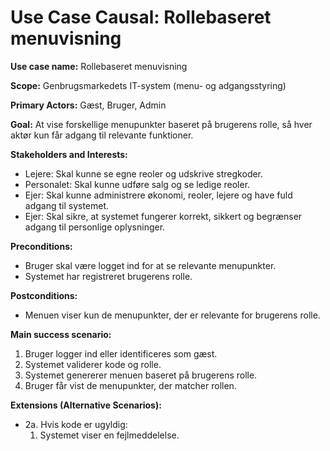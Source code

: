 ﻿# Use Case Causal: Rollebaseret menuvisning

**Use case name:** 
Rollebaseret menuvisning

**Scope:** 
Genbrugsmarkedets IT-system (menu- og adgangsstyring)

**Primary Actors:** 
Gæst, Bruger, Admin

**Goal:** 
At vise forskellige menupunkter baseret på brugerens rolle, så hver aktør kun får adgang til relevante funktioner.

**Stakeholders and Interests:**
- Lejere: Skal kunne se egne reoler og udskrive stregkoder.
- Personalet: Skal kunne udføre salg og se ledige reoler.
- Ejer: Skal kunne administrere økonomi, reoler, lejere og have fuld adgang til systemet.
- Ejer: Skal sikre, at systemet fungerer korrekt, sikkert og begrænser adgang til personlige oplysninger.

**Preconditions:** 
- Bruger skal være logget ind for at se relevante menupunkter.
- Systemet har registreret brugerens rolle.

**Postconditions:**
- Menuen viser kun de menupunkter, der er relevante for brugerens rolle.

**Main success scenario:**
1. Bruger logger ind eller identificeres som gæst.
2. Systemet validerer kode og rolle.
3. Systemet genererer menuen baseret på brugerens rolle.
1. Bruger får vist de menupunkter, der matcher rollen.

**Extensions (Alternative Scenarios):**
- 2a. Hvis kode er ugyldig:
  1. Systemet viser en fejlmeddelelse.